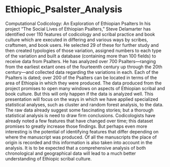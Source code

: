 # Ethiopic_Psalster_Analysis
Computational Codicology: An Exploration of Ethiopian Psalters  In his project “The Social Lives of Ethiopian Psalters,” Steve Delamarter has identified over 110 features of codicology and scribal practice and book culture which are executed in differing and various ways by scribes, craftsmen, and book users. He selected 29 of these for further study and then created typologies of those variation, assigned numbers to each type of the variation and built a database (containing more than 100 fields) to receive data from Psalters. He has analyzed over 700 Psalters—ranging from the earliest extant ones of the fourteenth century up through the 20th century—and collected data regarding the variations in each. Each of the Psalters is dated; over 200 of the Psalters can be located in terms of the area of Ethiopia in which they were produced. The data produced from the project promises to open many windows on aspects of Ethiopian scribal and book culture. But this will only happen if the data is analyzed well. This presentation will focus on the ways in which we have applied specialized statistical analyses, such as cluster and random forest analysis, to the data. The raw data already suggest some fascinating stories; but a thorough statistical analysis is need to draw firm conclusions. Codicologists have already noted a few features that have changed over time; this dataset promises to greatly increase those findings. But perhaps even more interesting is the potential of identifying features that differ depending on where the manuscript was produced. Of all the manuscripts the place of origin is recorded and this information is also taken into account in the analysis. It is to be expected that a comprehensive analysis of both chronological and geographical data will lead to a much better understanding of Ethiopic scribal culture.
